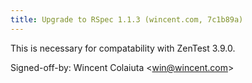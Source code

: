 ```yaml
---
title: Upgrade to RSpec 1.1.3 (wincent.com, 7c1b89a)
---
```


This is necessary for compatability with ZenTest 3.9.0.

Signed-off-by: Wincent Colaiuta &lt;win@wincent.com&gt;

